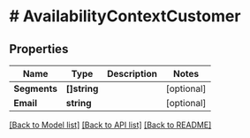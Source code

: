 # # AvailabilityContextCustomer


## Properties 


Name | Type | Description | Notes
------------ | ------------- | ------------- | -------------
**Segments**| **[]string** |   | [optional]
**Email**| **string** |   | [optional]


[[Back to Model list]](../../README.md#models) [[Back to API list]](../../README.md#endpoints) [[Back to README]](../../README.md)

